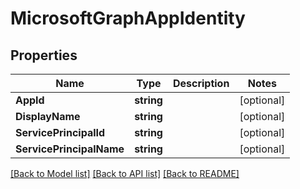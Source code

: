 # MicrosoftGraphAppIdentity

## Properties

Name | Type | Description | Notes
------------ | ------------- | ------------- | -------------
**AppId** | **string** |  | [optional] 
**DisplayName** | **string** |  | [optional] 
**ServicePrincipalId** | **string** |  | [optional] 
**ServicePrincipalName** | **string** |  | [optional] 

[[Back to Model list]](../README.md#documentation-for-models) [[Back to API list]](../README.md#documentation-for-api-endpoints) [[Back to README]](../README.md)


